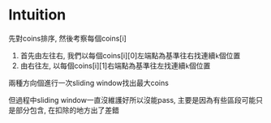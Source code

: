 # Intuition

先對coins排序, 然後考察每個coins[i]
1. 首先由左往右, 我們以每個coins[i][0]左端點為基準往右找連續`k`個位置
2. 由右往左, 以每個coins[i][1]右端點為基準往左找連續`k`個位置

兩種方向個進行一次sliding window找出最大coins

但過程中sliding window一直沒維護好所以沒能pass, 主要是因為有些區段可能只是部分包含, 在扣除的地方出了差錯